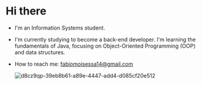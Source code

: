 <h1> Hi there </h1>          

- I'm an Information Systems student.
- I'm currently studying to become a back-end developer. I'm learning the fundamentals of Java, focusing on Object-Oriented Programming (OOP) and data structures.

-  How to reach me: fabiomoisessa14@gmail.com





    ![d8cz9qp-39eb8b61-a89e-4447-add4-d085cf20e512](https://github.com/user-attachments/assets/a0ae5624-41d6-45fb-a630-4a5174e78f55)
